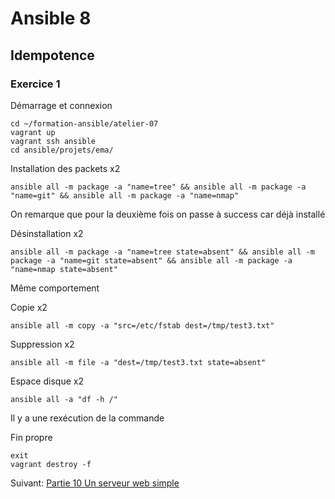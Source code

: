 # Ansible 8
## Idempotence
### Exercice 1
Démarrage et connexion
```console
cd ~/formation-ansible/atelier-07
vagrant up
vagrant ssh ansible
cd ansible/projets/ema/
```

Installation des packets x2
```console
ansible all -m package -a "name=tree" && ansible all -m package -a "name=git" && ansible all -m package -a "name=nmap"
```
On remarque que pour la deuxième fois on passe à success car déjà installé

Désinstallation x2
```console
ansible all -m package -a "name=tree state=absent" && ansible all -m package -a "name=git state=absent" && ansible all -m package -a "name=nmap state=absent"
```
Même comportement

Copie x2
```console
ansible all -m copy -a "src=/etc/fstab dest=/tmp/test3.txt"
```

Suppression x2
```console 
ansible all -m file -a "dest=/tmp/test3.txt state=absent"
```

Espace disque x2
```console
ansible all -a "df -h /"
```
Il y a une rexécution de la commande

Fin propre
```console
exit
vagrant destroy -f
```
Suivant: [Partie 10 Un serveur web simple](https://github.com/Thecoolmagnet/formation-ansible-ema/blob/main/Ansible_10/Ansible_10.1.md)
